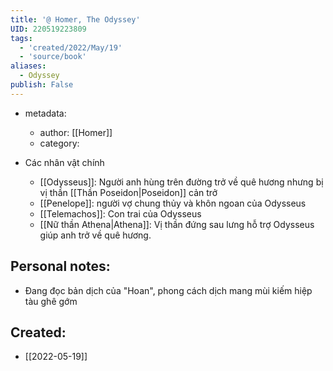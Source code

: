 ```yaml
---
title: '@ Homer, The Odyssey'
UID: 220519223809
tags:
  - 'created/2022/May/19'
  - 'source/book'
aliases:
  - Odyssey
publish: False
---
```

- metadata:
	- author: [[Homer]]
	- category:

- Các nhân vật chính
	- [[Odysseus]]: Người anh hùng trên đường trở về quê hương nhưng bị vị thần [[Thần Poseidon|Poseidon]] cản trở
	- [[Penelope]]: người vợ chung thủy và khôn ngoan của Odysseus
	- [[Telemachos]]: Con trai của Odysseus
	- [[Nữ thần Athena|Athena]]: Vị thần đứng sau lưng hỗ trợ Odysseus giúp anh trở về quê hương.

## Personal notes:
- Đang đọc bản dịch của "Hoan", phong cách dịch mang mùi kiếm hiệp tàu ghê gớm
## Created:
- [[2022-05-19]]
